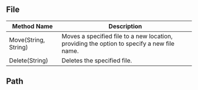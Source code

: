 ## File

| Method Name | Description |
| --- | --- |
| Move(String, String) | Moves a specified file to a new location, providing the option to specify a new file name. |
| Delete(String) | Deletes the specified file. |


## Path
<!--stackedit_data:
eyJoaXN0b3J5IjpbLTY1OTg0NDg2NV19
-->